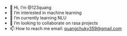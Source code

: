 - 👋 Hi, I’m @123quang
- 👀 I’m interested in machine learning
- 🌱 I’m currently learning NLU
- 💞️ I’m looking to collaborate on rasa projects
- 📫 How to reach me email: quangchuky359@gmail.com

<!---
123quang/123quang is a ✨ special ✨ repository because its `README.md` (this file) appears on your GitHub profile.
You can click the Preview link to take a look at your changes.
--->

